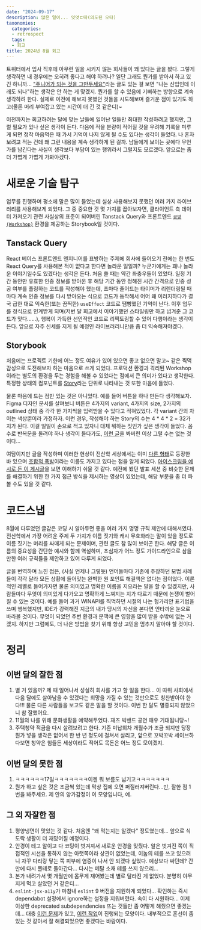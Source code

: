 ```yaml
---
date: "2024-09-17"
description: 많은 일이... 잇엇ㄷ따(의도된 오타)
taxonomies:
  categories:
  - retrospect
  tags:
  - 회고
title: 2024년 8월 회고
---
```


트위터에서 입사 직후에 아무런 일을 시키지 않는 회사들이 꽤 있다는 글을 봤다. 그렇게 생각하면 내 경우에는 오히려 좋다고 해야 하려나? 일단 그래도 뭔가를 받아서 하고 있긴 하니까... ["주니어가 되는 것을 그만두세요"](https://hellomooneekim.netlify.app/stop-being-a-junior/)라는 글도 있는 걸 보면 "나는 신입인데 이래도 되나"하는 생각은 안 하는 게 맞겠지. 뭔가를 할 수 있음에 기뻐하는 방향으로 계속 생각하려 한다. 실제로 이전에 해보지 못했던 것들을 시도해보며 즐거운 점이 있기도 하고(물론 머리 부여잡고 있는 시간이 더 긴 것 같은디)~

이전까지는 회고하려는 달에 맞는 날들에 일어난 일들만 최대한 작성하려고 했지만, 그럴 필요가 있나 싶은 생각이 든다. 다음에 적을 분량이 적어질 것을 우려해 기록을 미루게 되면 정작 마음먹은 때 가서 기억이 나지 않게 될 수도 있다는 생각이 들었다. 나 혼자 보려고 적는 건데 왜 그런 내용을 계속 생각하게 된 걸까. 남들에게 보이는 곳에다 무언가를 남긴다는 사실이 생각보다 부담이 있는 행위라서 그럴지도 모르겠다. 앞으로는 좀 더 가볍게 가볍게 가봐야겠다.

# 새로운 기술 탐구
업무를 진행하며 평소에 말은 많이 들었는데 실상 사용해보지 못했던 여러 가지 라이브러리를 사용해보게 되었다. 그 중 중요한 것 몇 가지를 꼽아보자면, 클라이언트 측 데이터 가져오기 관련 사실상의 표준이 되어버린 Tanstack Query와 프론트엔드 [`공방(Workshop)`](https://bradfrost.com/blog/post/the-workshop-and-the-storefront/) 환경을 제공하는 Storybook일 것이다.

## Tanstack Query
React 베이스 프론트엔드 엔지니어를 표방하는 주제에 회사에 들어오기 전에는 한 번도 React Query를 사용해본 적이 없다고 한다면 놀라운 일일까? 누군가에게는 꽤나 놀라운 이야기일수도 있겠다는 생각은 든다. 처음 쓸 때는 약간 좌충우돌이 있었다. 일정 기간 동안만 유효한 인증 정보를 받아온 후 해당 기간 동안 정해진 시간 간격으로 인증 성공 여부를 폴링하는 코드를 작성해야 했는데, 초마다 줄어드는 타이머가 리렌더링될 때마다 계속 인증 정보를 다시 받아오는 식으로 코드가 동작해서 어어 왜 이러지하다가 결국 급한 대로 익숙한(또는 끔찍한) `useEffect` 코드로 땜빵했던 기억이 난다. 이후 업무를 정식으로 인계받게 되며(저번 달 회고에서 이야기했던 스타일링만 하고 넘겨준 그 코드가 맞다......), 행복이 가득한 선언적인 코드로 리팩토링할 수 있어 다행이라는 생각이 든다. 앞으로 자주 신세를 지게 될 예정인 라이브러리니만큼 좀 더 익숙해져야겠다.

## Storybook
처음에는 프로젝트 기한에 어느 정도 여유가 있어 있으면 좋고 없으면 말고~ 같은 찍먹 감성으로 도전해보자 하는 마음으로 쓰게 되었다. 프로덕션 환경과 격리된 Workshop이라는 별도의 환경을 두는 경험을 해볼 수 있었다는 점에서 큰 의미가 있다고 생각한다. 특정한 상태의 컴포넌트를 [Story](https://github.com/ComponentDriven/csf)라는 단위로 나타내는 것 또한 마음에 들었다.

물론 마음에 드는 점만 있는 것은 아니었다. 예를 들어 버튼을 하나 만든다 생각해보자. Figma 디자인 문서를 살펴보니 버튼은 4가지의 variant, 4가지의 size, 2가지의 outlined 상태 중 각각 한 가지씩을 입력받을 수 있다고 적혀있었다. 각 variant 간의 차이는 색상뿐이라 가정하자. 이런 경우, 작성해야 하는 Story의 수는 4 * 4 * 2 = 32가지가 된다. 이걸 일일이 손으로 적고 있자니 대체 뭐하는 짓인가 싶은 생각이 들었다. 꼼수로 반복문을 돌려야 하나 생각이 들다가도, [이런 글](https://simsimjae.tistory.com/391)을 봐버린 이상 그럴 수는 없는 것이다...

여담이지만 글을 작성하며 이러한 현상이 전산학 세상에서는 이미 [다른 형태](https://incheol-jung.gitbook.io/docs/study/object/2020-03-10-object-chap11#undefined-1)로 등장한 바 있으며 [조합적 폭발](https://intelligence.worldofcomputing.net/ai-search/combinatorial-explosion.html#.WPUxSIWcEiQ)이라는 이름도 가지고 있다는 점을 알게 되었다. [아이스크림을 예시로 든 이 게시글](https://www.freecodecamp.org/news/combinatorics-handle-with-care-ed808b48e5dd/)을 보면 이해하기 쉬울 것 같다. 예전에 봤던 발표 세션 중 비슷한 문제를 해결하기 위한 한 가지 접근 방식을 제시하는 영상이 있었는데, 해당 부분을 좀 더 파볼 수도 있을 것 같다.

# 코드스냅
8월에 다루었던 글감은 코딩 시 알아두면 좋을 여러 가지 명명 규칙 제안에 대해서였다. 전산학에서 가장 어려운 주제 두 가지가 이름 짓기와 캐시 무효화라는 말이 있을 정도로 이름 짓기는 머리를 싸매게 되는 문제이며, 관련 글도 참 많이 보이곤 한다. 해당 글은 이름의 중요성을 간단한 예시와 함께 역설하며, 초심자가 어느 정도 가이드라인으로 삼을 만한 여러 규칙들을 제안하고 있어 다루게 되었다.

글을 번역하며 느낀 점은, (사실 언제나 그렇듯) 언어들마다 기존에 주장하던 모범 사례들이 각각 달라 모든 상황에 들어맞는 완벽한 원 포인트 해결책은 없다는 점이었다. 이론적인 레벨로 들어가자면 물론 의미있고 명확한 이름을 지으라는 말을 할 수 있겠지만, 사람들마다 무엇이 의미있게 다가오고 명확하게 느껴지는 지가 다르기 때문에 논쟁이 벌어질 수 있는 것이다. 예를 들어 과거 WINAPI를 찍먹하던 시절의 나는 헝가리안 표기법을 쓰며 행복했지만, IDE가 강력해진 지금의 내가 당시의 자신을 본다면 안타까운 눈으로 바라볼 것이다. 무엇이 되었던 주변 환경과 문맥에 큰 영향을 많이 받을 수밖에 없는 거겠지. 하지만 그럼에도, 더 나은 방법을 찾기 위해 항상 고민을 멈추지 말아야 할 것이다.

# 정리
## 이번 달의 잘한 점
1. 별 거 있을까? 제 때 일어나서 성실히 회사를 가고 할 일을 한다... 이 따위 사회에서 다음 달에도 살아남을 수 있겠다는 희망을 가질 수 있는 것만으로도 칭찬받아야 한다!!! 물론 다른 사람들을 보고도 같은 말을 할 것이다. 이번 한 달도 멸종되지 않았으니 참 잘했어요.
2. 11월의 나를 위해 문화생활을 예약해두었다. 재즈 빅밴드 공연 매우 기대됩니당~!
3. 주택청약 적금을 다시 살려보려고 한다. 기존 미납회차 개월수가 조금 되지만 당장 뭔가 넣을 생각은 없어서 한 반 년 정도에 걸쳐서 살리고, 앞으로 꼬박꼬박 세이브하다보면 청약은 힘들든 세상이라도 적어도 목돈은 어느 정도 모이겠지.

## 이번 달의 못한 점
1. ㅋㅋㅋㅋㅋㅋ17일ㅋㅋㅋㅋㅋㅋㅋ이젠 뭐 보름도 넘기고ㅋㅋㅋㅋㅋㅋㅋ
2. 뭔가 하고 싶은 것은 조금씩 있는데 막상 집에 오면 퍼질러져버린다...만, 잘한 점 1번을 봐주세요. 제 안의 양가감정이 이 모양입니다, 예.

## 그 외 자잘한 점
1. 평양냉면이 맛있는 것 같다. 처음엔 "왜 먹는지는 알겠다" 정도였는데... 앞으로 식도락 생활이 더 재밌어질 예정이다.
2. 안경이 테고 알이고 다 코팅이 벗겨져서 새로운 안경을 맞췄다. 알은 벗겨진 쪽이 직접적인 시선을 통하지 않는 아랫쪽이라 상관이 없었는데, 이놈의 테를 쓰고 있으려니 자꾸 다리랑 닿는 쪽 피부에 염증이 나서 안 되겠다 싶었다. 예상보다 싸던데? 간만에 다시 뿔테로 돌아간다... 다시는 메탈 소재 테를 쓰지 않으리...
3. 본가 내려가서 몇 개월만에 몸무게 재어봤는데 별로 달라진 게 없었다. 분명히 야무지게 먹고 살았던 거 같은디...
4. `eslint-jsx-a11y`가 마참내 `eslint` 9 버전을 지원하게 되었다... 확인하는 즉시 dependabot 설정에서 ignore하는 설정을 지워버렸다. 속이 다 시원하다... 이제 이상한 deprecated subdependencies 뜨는 것들만 좀 어떻게 해줬으면 좋겠는데... 대충 [이런 문제](https://github.com/mapbox/node-pre-gyp/issues/877)가 있고, [이런 작업](https://github.com/mapbox/node-pre-gyp/pull/829)이 진행되는 모양이다. 내부적으로 혼선이 좀 있는 것 같아서 잘 해결되었으면 좋겠다는 바람이다.
